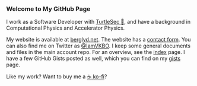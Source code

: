 ### Welcome to My GitHub Page

I work as a Software Developer with [TurtleSec :turtle:](https://turtlesec.no/), and have a background in Computational Physics and Accelerator Physics.

My website is available at [berglyd.net](https://berglyd.net/).
The website has a [contact form](https://berglyd.net/contact-me/).
You can also find me on Twitter as [@IamVKBO](https://twitter.com/IamVKBO/).
I keep some general documents and files in the main account repo.
For an overview, see the [index](https://github.com/vkbo/vkbo/blob/main/index.md) page.
I have a few GitHub Gists posted as well, which you can find on my [gists](https://gist.github.com/vkbo) page.

Like my work? Want to buy me a [:coffee: ko-fi](https://ko-fi.com/jadzia626)?
